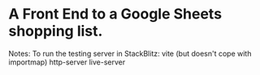# A Front End to a Google Sheets shopping list.

Notes:
To run the testing server in StackBlitz:
vite (but doesn't cope with importmap)
http-server
live-server
